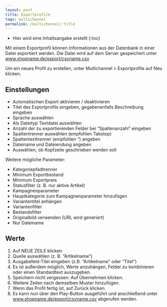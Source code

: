 ```yaml
---
layout: post
title: Exportprofile
tags: multichannel
permalink: /multichannel/:title
---
```



+ Hier wird eine Inhaltsangabe erstellt
{:toc}


Mit einem Exportprofil können Informationen aus der Datenbank in einer Datei exportiert werden. Die Datei wird auf dem Server gespeichert unter www.shopname.de/export/csvname.csv


Um ein neues Profil zu erstellen, unter Mutlichannel > Exportprofile auf Neu klicken.


## Einstellungen


* Automatischen Export aktivieren / deaktivieren
* Titel des Exportprofils eingeben, gegebenenfalls Beschreibung eingeben
* Sprache auswählen
* Als Dateityp Textdatei auswählen
* Anzahl der zu exportierenden Felder bei “Spaltenanzahl” eingeben
* Spaltentrenner auswählen (empfohlen Tabstop)
* Spaltentexttrenner (empfohlen “) angeben
* Dateiname und Dateiendung angeben
* Auswählen, ob Kopfzeile geschrieben werden soll


Weitere mögliche Parameter: 


* Kategoriepfadtrenner
* Minimum Exportbestand 
* Minimum Exportpreis
* Statusfilter (z. B. nur aktive Artikel) 
* Kampagnenparameter
* Hauptkategorie zum Kampagnenparameter hinzufügen
* Variantentitel anhängen
* Variantenfilter
* Bestandsfilter
* Originalbild verwenden (URL wird generiert)
* Nur Dateiname


## Werte


1. Auf NEUE ZEILE klicken
2. Quelle auswählen (z. B. “Artikelname”)
3. Ausgabefeld-Titel eingeben (z.B. “Artikelname” oder “Titel”)
4. Es ist außerdem möglich, Werte anzuhängen, Felder zu kombinieren oder einen Standardtext auszugeben.
5. Speichern nicht vergessen: Auf Übernehmen klicken.
6. Weitere Zeilen nach demselben Muster hinzufügen.
7. Wenn das Profil fertig ist, auf Zurück klicken. 
8. Es kann nun über den Play-Button ausgeführt und anschließend unter  www.shopname.de/export/csvname.csv abgerufen werden.
